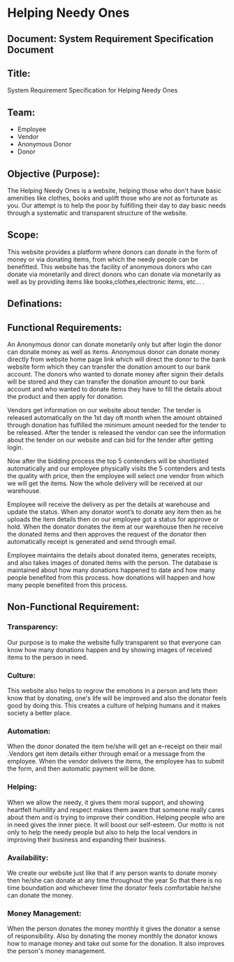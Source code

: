 # Helping Needy Ones

## Document: System Requirement Specification Document

## Title:
System Requirement Specification for Helping Needy Ones

## Team:
- Employee
- Vendor
- Anonymous Donor
- Donor

## Objective (Purpose):
The Helping Needy Ones is a website, helping those who don't have basic amenities like clothes, books and uplift those who are not as fortunate as you.
Our attempt is to help the poor by fulfilling their day to day basic needs through a systematic and transparent structure of the website.

## Scope:
This website provides a platform where donors can donate in the form of money or via donating items, from which the needy people can be benefitted.
This website has the facility of anonymous donors who can donate via monetarily and direct donors who can donate via monetarily as well as by providing items like books,clothes,electronic items, etc… .

## Definations:


## Functional Requirements:

An Anonymous donor can donate monetarily only but after login the donor can donate money as well as items.
Anonymous donor can donate money directly from website home page link which will direct the donor to the bank website form which they can transfer the donation amount to our bank account.
The donors who wanted to donate money after signin their details will be stored and they can transfer the donation amount to our bank account and who wanted to donate items they have to fill the details about the product and then apply for donation.

Vendors get information on our website about tender.
The tender is released automatically on the 1st day oft month when the amount obtained through donation has fulfilled the minimum amount needed 
for the tender to be released.
After the tender is released the vendor can see the information about the tender on our website and can bid for the tender after getting login.

Now after the bidding process the top 5 contenders will be shortlisted automatically and our employee physically visits the 5 contenders and 
tests the quality with price, then the employee will select one vendor from which we will get the items.
Now the whole delivery will be received at our warehouse.

Employee will receive the delivery as per the details at warehouse and update the status.
When any donator wont’s to donate any item then as he uploads  the item details then on our employee got a status for approve or hold. 
When the donator donates the item at our warehouse then he receive the donated items and then approves the request of the donator 
then automatically receipt is generated and send through email.

Employee maintains the details about donated items, generates receipts, and also takes images of donated items with the person.
The database is maintained about how many donations happened to date and how many people benefited from this process.
how donations will happen and how many people benefited from this process.

## Non-Functional Requirement:

### Transparency:
Our purpose is to make the website fully transparent so that everyone can know how many donations happen and by showing images of received items to the person in need.

### Culture:
This website also helps to regrow the emotions in a person and lets them know that by donating, one's life will be improved and also the donator feels good by doing this. This creates a culture of helping humans and it makes society a better place.

### Automation:
When the donor donated the item he/she will get an e-receipt on their mail .Vendors get item details either through email or a message from the employee. When the vendor delivers the items, the employee has to submit the form, and then automatic payment will be done.

### Helping:
When we allow the needy, it gives them moral support, and showing heartfelt humility and respect makes them aware that someone really cares about them and is trying to improve their condition. Helping people who are in need gives the inner piece. It will boost our self-esteem. Our motto is not only to help the needy people but also to help the local vendors in improving their business and expanding their business. 

### Availability:
We create our website just like that if any person wants to donate money then he/she can donate at any time throughout the year
So that there is no time boundation and whichever time the donator feels comfortable he/she can donate the money.

### Money Management:
When the person donates the money monthly it gives the donator a sense of responsibility. Also by donating the money monthly the donator knows how to manage money and take out some for the donation. It also improves the person's money management.



